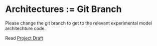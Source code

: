 # Architectures := Git Branch
Please change the git branch to get to the relevant experimental model architechture code.

Read [Project Draft](AIFSG_Team14.pdf)
